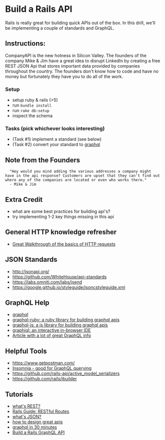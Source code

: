 # Build a Rails API

Rails is really great for building quick APIs out of the box. In this drill, we'll be implementing a couple of standards and GraphQL.

## Instructions:
CompanyAPI is the new hotness in Silicon Valley. The founders of the company Mike & Jim have a great idea to disrupt LinkedIn by creating a free REST JSON Api that stores important data provided by companies throughout the country. The founders don't know how to code and have no money but fortunately they have you to do all of the work. 

### Setup

- setup ruby & rails (>5)
- run `bundle install`
- run `rake db:setup` 
- inspect the schema

### Tasks (pick whichever looks interesting)
- (Task #1) implement a standard (see below)
- (Task #2) convert your standard to [graphql](http://graphql.org/)

## Note from the Founders
```
  "Hey would you mind adding the various addresses a company might have in the api response? Customers are upset that they can't find out where any of the companies are located or even who works there."
  - Mike & Jim
```

## Extra Credit
- what are some best practices for building api's?
- try implementing 1-2 key things missing in this api

## General HTTP knowledge refresher
- [Great Walkthrough of the basics of HTTP requests](https://robots.thoughtbot.com/back-to-basics-http-requests)

## JSON Standards
- http://jsonapi.org/
- https://github.com/WhiteHouse/api-standards
- https://labs.omniti.com/labs/jsend
- https://google.github.io/styleguide/jsoncstyleguide.xml

## GraphQL Help
- [graphql](http://graphql.org/)
- [graphql-ruby: a ruby library for building graphql apis](https://github.com/rmosolgo/graphql-ruby)
- [graphql-js: a js library for building graphql apis](https://github.com/graphql/graphql-js/)
- [graphiql: an interactive in-browser IDE](https://github.com/graphql/graphiql)
- [Article with a lot of great GraphQL info](https://www.prisma.io/blog/how-to-wrap-a-rest-api-with-graphql-8bf3fb17547d)

## Helpful Tools
- https://www.getpostman.com/
- [Insomnia - good for GraphQL querying](https://insomnia.rest/)
- https://github.com/rails-api/active_model_serializers
- https://github.com/rails/jbuilder

## Tutorials
- [what's REST?](https://stackoverflow.com/questions/671118/what-exactly-is-restful-programming)
- [Rails Guide: RESTful Routes](http://guides.rubyonrails.org/routing.html#crud-verbs-and-actions)
- [what's JSON?](https://developers.squarespace.com/what-is-json/)
- [how to design great apis](https://www.youtube.com/watch?v=qCdpTji8nxo)
- [graphql in 30 minutes](https://www.youtube.com/watch?v=UBGzsb2UkeY)
- [Build a Rails GraphQL API](https://medium.com/@DrawandCode/building-a-graphql-api-in-rails-part-1-a40aaf7e165f)
